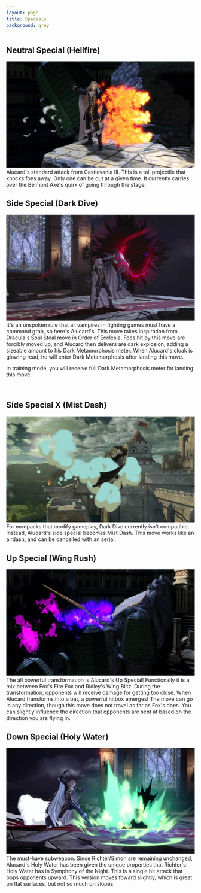 ```yaml
---
layout: page
title: Specials
background: grey
---
```


<div class="col-lg-12 text-center">
	<h2 class="section-heading text-uppercase">Neutral Special (Hellfire)</h2>
</div>
<img class="img-fluid d-block mx-auto" src="assets\img\moveset\nspecial.png" alt="">
Alucard's standard attack from Castlevania III. This is a tall projectile that knocks foes away. Only one can be out at a given time. It currently carries over the Belmont Axe's quirk of going through the stage.

<br/>
<div class="col-lg-12 text-center">
	<h2 class="section-heading text-uppercase">Side Special (Dark Dive)</h2>
</div>
<img class="img-fluid d-block mx-auto" src="assets\img\moveset\sspecial.png" alt="">
It's an unspoken rule that all vampires in fighting games must have a command grab, so here's Alucard's. This move takes inspiration from Dracula's Soul Steal move in Order of Ecclesia. Foes hit by this move are forcibly moved up, and Alucard then delivers are dark explosion, adding a sizeable amount to his Dark Metamorphosis meter. When Alucard's cloak is glowing read, he will enter Dark Metamorphosis after landing this move.

In training mode, you will receive full Dark Metamorphosis meter for landing this move.

<br/>
<div class="col-lg-12 text-center">
	<h2 class="section-heading text-uppercase">Side Special X (Mist Dash)</h2>
</div>
<img class="img-fluid d-block mx-auto" src="assets\img\moveset\mistdash.png" alt="">
For modpacks that modify gameplay, Dark Dive currently isn't compatible. Instead, Alucard's side special becomes Mist Dash. This move works like an airdash, and can be cancelled with an aerial.

<br/>
<div class="col-lg-12 text-center">
	<h2 class="section-heading text-uppercase">Up Special (Wing Rush)</h2>
</div>
<img class="img-fluid d-block mx-auto" src="assets\img\moveset\upspecial.png" alt="">
The all powerful transformation is Alucard's Up Special! Functionally it is a mix between Fox's Fire Fox and Ridley's Wing Blitz. During the transformation, opponents will receive damage for getting too close. When Alucard transforms into a bat, a powerful hitbox emerges! The move can go in any direction, though this move does not travel as far as Fox's does. You can slightly influence the direction that opponents are sent at based on the direction you are flying in.

<br/>
<div class="col-lg-12 text-center">
	<h2 class="section-heading text-uppercase">Down Special (Holy Water)</h2>
</div>
<img class="img-fluid d-block mx-auto" src="assets\img\moveset\dspecial.png" alt="">
The must-have subweapon. Since Richter/Simon are remaining unchanged, Alucard's Holy Water has been given the unique properties that Richter's Holy Water has in Symphony of the Night. This is a single hit attack that pops opponents upward. This version moves foward slightly, which is great on flat surfaces, but not so much on slopes. 
